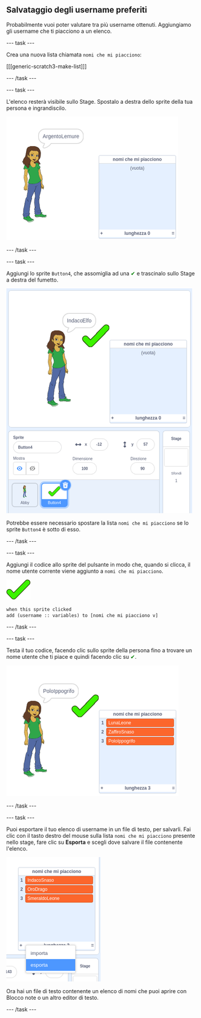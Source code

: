 ## Salvataggio degli username preferiti

Probabilmente vuoi poter valutare tra più username ottenuti. Aggiungiamo gli username che ti piacciono a un elenco.

--- task ---

Crea una nuova lista chiamata `nomi che mi piacciono`:

[[[generic-scratch3-make-list]]]

--- /task ---

--- task ---

L'elenco resterà visibile sullo Stage. Spostalo a destra dello sprite della tua persona e ingrandiscilo.

![lista dei nomi che mi piacciono con pulsante ridimensionamento in basso a sinistra evidenziato](images/usernames-like-stage.png)

--- /task ---

--- task ---

Aggiungi lo sprite `Button4`, che assomiglia ad una <span style="color: green;">✔</span> e trascinalo sullo Stage a destra del fumetto.

![sprite della spunta verde sul palco accanto alla lista dei nomi che mi piacciono](images/usernames-tick.png)

Potrebbe essere necessario spostare la lista `nomi che mi piacciono` se lo sprite `Button4` è sotto di esso.

--- /task ---

--- task ---

Aggiungi il codice allo sprite del pulsante in modo che, quando si clicca, il nome utente corrente viene aggiunto a `nomi che mi piacciono`.

![sprite pulsante](images/button-sprite.png)

```blocks3
when this sprite clicked
add (username :: variables) to [nomi che mi piacciono v]
```

--- /task ---

--- task ---

Testa il tuo codice, facendo clic sullo sprite della persona fino a trovare un nome utente che ti piace e quindi facendo clic su <span style="color: green;">✔</span>.

![lista popolata dei nomi che mi piacciono](images/usernames-like-list.png)

--- /task ---

--- task ---

Puoi esportare il tuo elenco di username in un file di testo, per salvarli. Fai clic con il tasto destro del mouse sulla lista `nomi che mi piacciono` presente nello stage, fare clic su **Esporta** e scegli dove salvare il file contenente l'elenco.

![menu della lista con opzione per l'esportazione evidenziata](images/usernames-export.png)

Ora hai un file di testo contenente un elenco di nomi che puoi aprire con Blocco note o un altro editor di testo.

--- /task ---